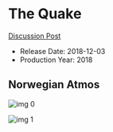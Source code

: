 # The Quake

[Discussion Post](https://www.avsforum.com/threads/bass-eq-for-filtered-movies.2995212/post-57663652)

* Release Date: 2018-12-03
* Production Year: 2018

## Norwegian Atmos

![img 0](https://i.imgur.com/gcTQa6t.jpg)

![img 1](https://i.imgur.com/rDnlZhB.jpg)


